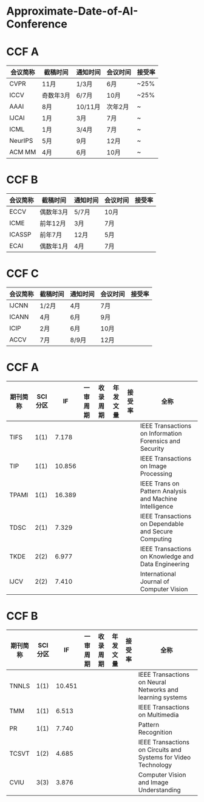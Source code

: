 # Approximate-Date-of-AI-Conference

# CCF A

| 会议简称 |截稿时间   | 通知时间 |会议时间 | 接受率 |
| ----- | --------- | ----------- |----------- | ------- |
| CVPR | 11月 |     1/3月      |   6月      |    ~25%     |
| ICCV  |   奇数年3月   |  6/7月    | 10月    |    ~25%      |
| AAAI  |   8月   |  10/11月    | 次年2月    |    ~      |
| IJCAI   |   1月   |  3月    | 7月    |    ~    |
| ICML   |   1月   | 3/4月    | 7月    |    ~   |
| NeurIPS  |   5月   | 9月    | 12月    |    ~     |
| ACM MM  |   4月   | 6月    | 10月    |    ~     |


# CCF B
| 会议简称 |截稿时间   | 通知时间 |会议时间 | 接受率 |
| ----- | --------- | ----------- |----------- | ------- |
| ECCV | 偶数年3月|     5/7月      |   10月      |     |
| ICME | 前年12月|     3月      |   7月      |     |
| ICASSP  | 前年7月|     12月      |   5月      |     |
| ECAI  | 偶数年1月|     4月      |   7月      |     |


# CCF C
| 会议简称 |截稿时间   | 通知时间 |会议时间 | 接受率 |
| ----- | --------- | ----------- |----------- | ------- |
| IJCNN | 1/2月|     4月      |   7月      |     |
| ICANN | 4月|     6月      |   9月      |     |
| ICIP | 2月|     6月      |   10月      |     |
| ACCV | 7月|     8/9月      |   12月      |     |




# CCF A
| 期刊简称 | SCI分区  | IF  |一审周期   | 收录周期 |年发文量 | 接受率 |全称 |
| ----- |----- | --------- |--------- | ----------- |----------- | ------- | ------- |
|    TIFS   |  1(1)   |7.178   |           |             |              |        | IEEE Transactions on Information Forensics and Security      |
|    TIP   |  1(1)    | 10.856   |           |             |              |        |     IEEE Transactions on Image Processing  |
|    TPAMI   |  1(1)    | 16.389    |           |             |              |        |  IEEE Trans on Pattern Analysis and Machine Intelligence      |
|    TDSC   |   2(1)    | 7.329   |           |             |              |        |     IEEE Transactions on Dependable and Secure Computing  |
|    TKDE   |   2(2)   | 6.977   |           |             |              |        | IEEE Transactions on Knowledge and Data Engineering      |
|    IJCV   |  2(2)   |7.410   |           |             |              |        |   International Journal of Computer Vision    |


# CCF B
| 期刊简称 | SCI分区  | IF   |一审周期   | 收录周期 |年发文量 | 接受率 |全称 |
| ----- |----- | --------- |--------- | ----------- |----------- | ------- | ------- |
|    TNNLS   |   1(1)     | 10.451  |           |             |              |        |  IEEE Transactions on Neural Networks and learning systems     |
|    TMM   |    1(1)    | 6.513   |           |             |              |        |   IEEE Transactions on Multimedia  |
|    PR   |   1(1)   | 7.740   |           |             |              |        |  Pattern Recognition|
|    TCSVT   |   1(2)   | 4.685    |           |             |              |        |    IEEE Transactions on Circuits and Systems for Video Technology   |
|    CVIU   | 3(3)    | 3.876    |           |             |              |        |  Computer Vision and Image Understanding  |

